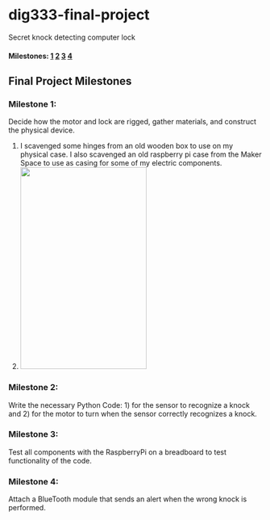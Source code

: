 # dig333-final-project
Secret knock detecting computer lock

#### Milestones: [1](#Milestone-1) [2](#Milestone-2) [3](#Milestone-3) [4](#Milestone-4)

## Final Project Milestones

### Milestone 1: 
Decide how the motor and lock are rigged, gather materials, and construct the physical device.

  1. I scavenged some hinges from an old wooden box to use on my physical case. I also scavenged an old raspberry pi case from the Maker Space to use as casing for some of my electric components.
  1. <img src = "https://user-images.githubusercontent.com/59896196/163921633-78396d70-bbad-4ded-8e51-142cc3f6a320.jpg" width="250" height = "400">


### Milestone 2: 
Write the necessary Python Code: 1) for the sensor to recognize a knock and 2) for the motor to turn when the sensor correctly recognizes a knock.

### Milestone 3:
Test all components with the RaspberryPi on a breadboard to test functionality of the code.

### Milestone 4:
Attach a BlueTooth module that sends an alert when the wrong knock is performed.


